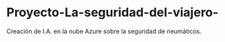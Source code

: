 # Proyecto-La-seguridad-del-viajero-
Creación de I.A. en la nube Azure sobre la seguridad de neumáticos. 
